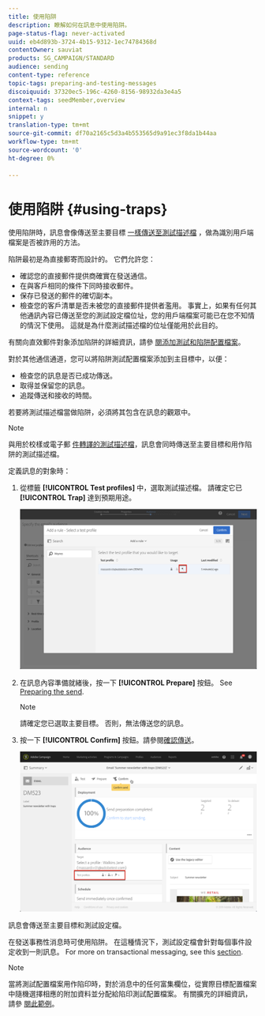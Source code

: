 ```yaml
---
title: 使用陷阱
description: 瞭解如何在訊息中使用陷阱。
page-status-flag: never-activated
uuid: eb4d893b-3724-4b15-9312-1ec74784368d
contentOwner: sauviat
products: SG_CAMPAIGN/STANDARD
audience: sending
content-type: reference
topic-tags: preparing-and-testing-messages
discoiquuid: 37320ec5-196c-4260-8156-98932da3e4a5
context-tags: seedMember,overview
internal: n
snippet: y
translation-type: tm+mt
source-git-commit: df70a2165c5d3a4b553565d9a91ec3f8da1b44aa
workflow-type: tm+mt
source-wordcount: '0'
ht-degree: 0%

---
```



# 使用陷阱 {#using-traps}

使用陷阱時，訊息會像傳送至主要目標 [一樣傳送至測試描述檔](../../audiences/using/managing-test-profiles.md) ，做為識別用戶端檔案是否被詐用的方法。

陷阱最初是為直接郵寄而設計的。 它們允許您：

* 確認您的直接郵件提供商確實在發送通信。
* 在與客戶相同的條件下同時接收郵件。
* 保存已發送的郵件的確切副本。
* 檢查您的客戶清單是否未被您的直接郵件提供者濫用。 事實上，如果有任何其他通訊內容已傳送至您的測試設定檔位址，您的用戶端檔案可能已在您不知情的情況下使用。 這就是為什麼測試描述檔的位址僅能用於此目的。

有關向直效郵件對象添加陷阱的詳細資訊，請參 [閱添加測試和陷阱配置檔案](../../channels/using/defining-the-direct-mail-audience.md#adding-test-and-trap-profiles)。

對於其他通信通道，您可以將陷阱測試配置檔案添加到主目標中，以便：

* 檢查您的訊息是否已成功傳送。
* 取得並保留您的訊息。
* 追蹤傳送和接收的時間。

若要將測試描述檔當做陷阱，必須將其包含在訊息的觀眾中。

>[!NOTE]
>
>與用於校樣或電子郵 [件轉譯的測試描述檔](../../sending/using/sending-proofs.md)[](../../sending/using/email-rendering.md)，訊息會同時傳送至主要目標和用作陷阱的測試描述檔。

定義訊息的對象時：

1. 從標籤 **[!UICONTROL Test profiles]** 中，選取測試描述檔。 請確定它已 **[!UICONTROL Trap]** 達到預期用途。

   ![](assets/trap_select.png)

1. 在訊息內容準備就緒後，按一下 **[!UICONTROL Prepare]** 按鈕。 See [Preparing the send](../../sending/using/preparing-the-send.md).
   >[!NOTE]
   >
   >請確定您已選取主要目標。 否則，無法傳送您的訊息。

1. 按一下 **[!UICONTROL Confirm]** 按鈕。請參閱[確認傳送](../../sending/using/confirming-the-send.md)。

   ![](assets/trap_confirm.png)

訊息會傳送至主要目標和測試設定檔。

在發送事務性消息時可使用陷阱。 在這種情況下，測試設定檔會針對每個事件設定收到一則訊息。 For more on transactional messaging, see this [section](../../channels/using/getting-started-with-transactional-msg.md).

>[!NOTE]
>
>當將測試配置檔案用作陷印時，對於消息中的任何富集欄位，從實際目標配置檔案中隨機選擇相應的附加資料並分配給陷印測試配置檔案。 有關擴充的詳細資訊，請參 [閱此範例](../../automating/using/enriching-profile-data-file.md)。
